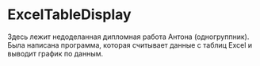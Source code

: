 # ExcelTableDisplay
Здесь лежит недоделанная дипломная работа Антона (одногруппник).
Была написана программа, которая считывает данные с таблиц Excel и выводит график по данным.